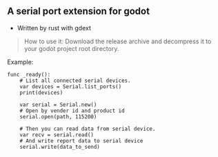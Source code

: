 ## A serial port extension for godot

* Written by rust with gdext

> How to use it: Download the release archive and decompress it to your godot project root directory.


Example:
```
func _ready():
    # List all connected serial devices.
    var devices = Serial.list_ports()
    print(devices)

    var serial = Serial.new()
    # Open by vender id and product id
    serial.open(path, 115200)

    # Then you can read data from serial device.
    var recv = serial.read()
    # And write report data to serial device
    serial.write(data_to_send)
```

